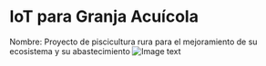 # IoT para Granja Acuícola
Nombre: Proyecto de piscicultura rura para el mejoramiento de su ecosistema y su abastecimiento
![Image text](https://github.com/mgrf21/IoT_Capstone/blob/main/IoT%20Presentacion%20Acuicultura%20Gif.gif)
